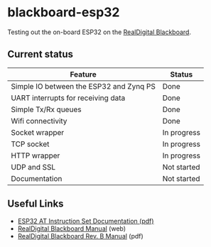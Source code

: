 # blackboard-esp32
Testing out the on-board ESP32 on the [RealDigital Blackboard](https://realdigital.org/).

## Current status

| Feature                                 | Status      |
|-----------------------------------------|-------------|
| Simple IO between the ESP32 and Zynq PS | Done        |
| UART interrupts for receiving data      | Done        |
| Simple Tx/Rx queues                     | Done        |
| Wifi connectivity                       | Done        |
| Socket wrapper                          | In progress |
| TCP socket                              | In progress |
| HTTP wrapper                            | In progress |
| UDP and SSL                             | Not started |
| Documentation                           | Not started |

## Useful Links
* [ESP32 AT Instruction Set Documentation (pdf)](https://www.espressif.com/sites/default/files/documentation/esp32_at_instruction_set_and_examples_en.pdf)
* [RealDigital Blackboard Manual](https://www.realdigital.org/doc/9c908d94497abb1eac41175d1ab05b88) (web)
* [RealDigital Blackboard Rev. B Manual](https://www.realdigital.org/downloads/1a63155aa0d45e6af2d1ca0ea5d1e53a.pdf) (pdf)
